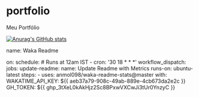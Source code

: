 # portfolio
Meu Portfólio

[![Anurag's GitHub stats](https://github-readme-stats.vercel.app/api?username=MatheusMoraes)](https://github.com/anuraghazra/github-readme-stats)


<!--START_SECTION:waka-->

name: Waka Readme

on:
  schedule:
    # Runs at 12am IST
    - cron: '30 18 * * *'
  workflow_dispatch:
jobs:
  update-readme:
    name: Update Readme with Metrics
    runs-on: ubuntu-latest
    steps:
      - uses: anmol098/waka-readme-stats@master
        with:
          WAKATIME_API_KEY: ${{ aeb37a79-908c-49ab-889e-4cb673da2e2c }}
          GH_TOKEN: ${{ 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 }}
<!--END_SECTION:waka-->